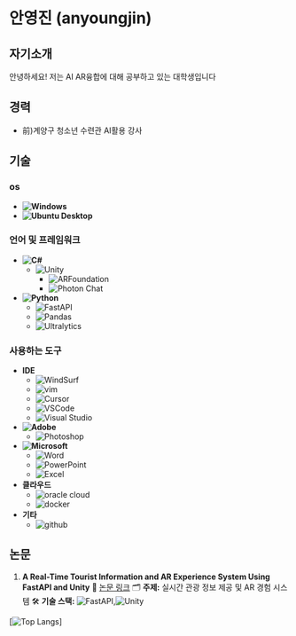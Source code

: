 # 안영진 (anyoungjin)

## 자기소개

안녕하세요! 저는 AI AR융합에 대해 공부하고 있는 대학생입니다

## 경력

- 前)계양구 청소년 수련관 AI활용 강사


## 기술
### os
- **![Windows](https://img.shields.io/badge/-Windows-blue?style=flat&logo=windows&logoColor=white)**
- **![Ubuntu Desktop](https://img.shields.io/badge/-ubuntu-E55844?style=flat&logo=ubuntu&logoColor=white)**

### 언어 및 프레임워크
- **![C#](https://img.shields.io/badge/-C%23-5C2D91?style=flat&logo=c-sharp&logoColor=white)**
  - ![Unity](https://img.shields.io/badge/-Unity-000000?style=flat&logo=unity&logoColor=white)
    - ![ARFoundation](https://img.shields.io/badge/-ARFoundation-000000?style=flat&logo=Unity&logoColor=white)
    - ![Photon Chat](https://img.shields.io/badge/-Photon%20Chat-004480?style=flat&logo=photon&logoColor=white)
- **![Python](https://img.shields.io/badge/-Python-F7931E?style=flat&logo=python&logoColor=white)**
  - ![FastAPI](https://img.shields.io/badge/-FastAPI-009688?style=flat&logo=fastapi&logoColor=white)
  - ![Pandas](https://img.shields.io/badge/-Pandas-150458?style=flat&logo=pandas&logoColor=white)
  - ![Ultralytics](https://img.shields.io/badge/Ultralytics-111F68?style=flat&logo=Ultralytics&logoColor=white)

### 사용하는 도구
- **IDE**
   - ![WindSurf](https://img.shields.io/badge/-WindSurf-ffffff?style=flat&logo=windsurf&logoColor=black)
   - ![vim](https://img.shields.io/badge/-vim-019733?style=flat&logo=vim&logoColor=white)
   - ![Cursor](https://img.shields.io/badge/-Cursor-000000?style=flat&logo=cursor&logoColor=white)
   - ![VSCode](https://img.shields.io/badge/-VSCode-007ACC?style=flat&logo=visual-studio-code&logoColor=white)
   - ![Visual Studio](https://img.shields.io/badge/-Visual%20Studio-5C2D91?style=flat&logo=visual-studio&logoColor=white)
- **![Adobe](https://img.shields.io/badge/-Adobe-FF0000?style=flat&logo=adobe&logoColor=white)**
  - ![Photoshop](https://img.shields.io/badge/-Photoshop-31A8FF?style=flat&logo=adobe-photoshop&logoColor=white)
- **![Microsoft](https://img.shields.io/badge/-Microsoft-5E5E5E?style=flat&logo=microsoft&logoColor=white)**
  - ![Word](https://img.shields.io/badge/-Word-2B579A?style=flat&logo=microsoft-word&logoColor=white)
  - ![PowerPoint](https://img.shields.io/badge/-PowerPoint-B7472A?style=flat&logo=microsoft-powerpoint&logoColor=white)
  - ![Excel](https://img.shields.io/badge/-Excel-217346?style=flat&logo=microsoft-excel&logoColor=white)
- **클라우드**
  - ![oracle cloud](https://img.shields.io/badge/-oracle%20cloud-E55844?style=flat&logo=oracle&logoColor=white)
  - ![docker](https://img.shields.io/badge/-docker-2496ED?style=flat&logo=docker&logoColor=white)
- **기타**
  - ![github](https://img.shields.io/badge/-github-000000?style=flat&logo=github&logoColor=white)

## 논문

1. **A Real-Time Tourist Information and AR Experience System Using FastAPI and Unity**
   🔗 [논문 링크](https://www.kci.go.kr/kciportal/ci/sereArticleSearch/ciSereArtiView.kci?sereArticleSearchBean.artiId=ART003176565)
   🗂️ **주제:** 실시간 관광 정보 제공 및 AR 경험 시스템
   🛠️ **기술 스택:** ![FastAPI](https://img.shields.io/badge/-FastAPI-009688?style=flat&logo=fastapi&logoColor=white),![Unity](https://img.shields.io/badge/-Unity-000000?style=flat&logo=unity&logoColor=white)

[![Top Langs](https://github-readme-stats.vercel.app/api/top-langs/?username=an0jin&layout=compact&theme=rose_pine&hide=html,PowerShell,C,Cython,Jupyter%20Notebook,Fortran,Tcl,Smarty,Meson,CSS,Batchfile,Forth,Assembly,Classic%20ASP,JavaScript)]
